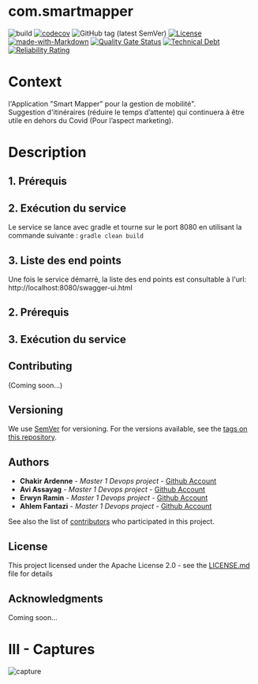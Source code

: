 # com.smartmapper
![build](https://github.com/smartmapperproject/SmartMapperBackend/workflows/build/badge.svg)
[![codecov](https://codecov.io/gh/smartmapperproject/SmartMapperBackend/branch/master/graph/badge.svg?token=QL5ODUUBAB)](https://codecov.io/gh/smartmapperproject/SmartMapperBackend)
![GitHub tag (latest SemVer)](https://img.shields.io/github/v/tag/smartmapperproject/SmartMapperBackend)
[![License](https://img.shields.io/github/license/smartmapperproject/SmartMapperBackend.svg?style=flat-square)](LICENSE)
[![made-with-Markdown](https://img.shields.io/badge/Made%20with-Markdown-1f425f.svg)](http://commonmark.org)
[![Quality Gate Status](https://sonarcloud.io/api/project_badges/measure?project=smartmapperproject_SmartMapperBackend&metric=alert_status)](https://sonarcloud.io/dashboard?id=smartmapperproject_SmartMapperBackend)
[![Technical Debt](https://sonarcloud.io/api/project_badges/measure?project=smartmapperproject_SmartMapperBackend&metric=sqale_index)](https://sonarcloud.io/dashboard?id=smartmapperproject_SmartMapperBackend)
[![Reliability Rating](https://sonarcloud.io/api/project_badges/measure?project=smartmapperproject_SmartMapperBackend&metric=reliability_rating)](https://sonarcloud.io/dashboard?id=smartmapperproject_SmartMapperBackend)
# Context
l'Application "Smart Mapper" pour la gestion de mobilité".  
Suggestion d'itinéraires (réduire le temps d’attente) qui continuera à être utile en dehors du Covid (Pour l’aspect marketing).

# Description

## 1. Prérequis

## 2. Exécution du service
Le service se lance avec gradle et tourne sur le port 8080 en utilisant la commande suivante : `gradle clean build`

## 3. Liste des end points
Une fois le service démarré, la liste des end points est consultable à l'url: http://localhost:8080/swagger-ui.html

## 2. Prérequis

## 3. Exécution du service

## Contributing
(Coming soon...)

## Versioning
We use [SemVer](http://semver.org/) for versioning. For the versions available, see the [tags on this repository](https://github.com/smartmapperproject/SmartMapperFrontend). 

## Authors
* **Chakir Ardenne** - *Master 1 Devops project* - [Github Account](https://github.com/ChakirArdenne)
* **Avi Assayag** - *Master 1 Devops project* - [Github Account](https://github.com/AssayagAvi)
* **Erwyn Ramin** - *Master 1 Devops project* - [Github Account](https://github.com/Ramin-Erwyn)
* **Ahlem Fantazi** - *Master 1 Devops project* - [Github Account](https://github.com/AhlemFANTA)

See also the list of [contributors](https://github.com/your/project/contributors) who participated in this project.

## License
This project licensed under the Apache License 2.0 - see the [LICENSE.md](LICENSE) file for details

## Acknowledgments
Coming soon...
# III - Captures

![capture](docs/images/endpoint.png)
